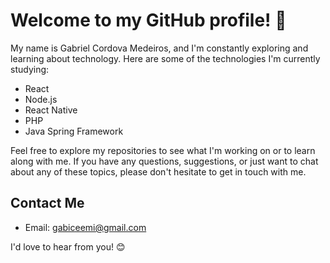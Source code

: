 # Welcome to my GitHub profile! 👋

My name is Gabriel Cordova Medeiros, and I'm constantly exploring and learning about technology. Here are some of the technologies I'm currently studying:

- React
- Node.js
- React Native
- PHP
- Java Spring Framework

Feel free to explore my repositories to see what I'm working on or to learn along with me. If you have any questions, suggestions, or just want to chat about any of these topics, please don't hesitate to get in touch with me.

## Contact Me

- Email: [gabiceemi@gmail.com](mailto:gabiceemi@gmail.com)

I'd love to hear from you! 😊
